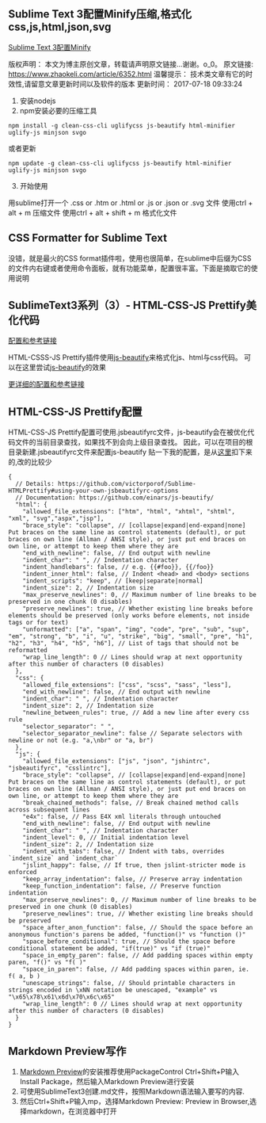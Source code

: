 ## Sublime Text 3配置Minify压缩,格式化css,js,html,json,svg

[Sublime Text 3配置Minify](https://www.zhaokeli.com/Article/6352.html)

版权声明：
本文为博主原创文章，转载请声明原文链接...谢谢。o_0。
原文链接:
https://www.zhaokeli.com/article/6352.html
温馨提示：
技术类文章有它的时效性,请留意文章更新时间以及软件的版本
更新时间：
2017-07-18 09:33:24

1. 安装nodejs
2. npm安装必要的压缩工具

```
npm install -g clean-css-cli uglifycss js-beautify html-minifier uglify-js minjson svgo
```
或者更新

```
npm update -g clean-css-cli uglifycss js-beautify html-minifier uglify-js minjson svgo
```


3. 开始使用

用sublime打开一个 .css or .htm or .html or .js or .json or .svg 文件
使用ctrl + alt + m 压缩文件
使用ctrl + alt + shift + m 格式化文件


## CSS Formatter for Sublime Text
没错，就是最火的CSS format插件啦，使用也很简单，在sublime中后缀为CSS的文件内右键或者使用命令面板，就有功能菜单，配置很丰富。下面是摘取它的使用说明



## SublimeText3系列（3）- HTML-CSS-JS Prettify美化代码

[配置和参考链接](https://segmentfault.com/a/1190000004403767)

HTML-CSSS-JS Prettify插件使用[js-beautify](http://jsbeautifier.org/)来格式化js、html与css代码。
可以在这里尝试[js-beautify](http://jsbeautifier.org/)的效果


[更详细的配置和参考链接](https://packagecontrol.io/packages/HTML-CSS-JS%20Prettify)

## HTML-CSS-JS Prettify配置

HTML-CSS-JS Prettify配置可使用.jsbeautifyrc文件，js-beautify会在被优化代码文件的当前目录查找，如果找不到会向上级目录查找。
因此，可以在项目的根目录新建.jsbeautifyrc文件来配置js-beautify
贴一下我的配置，是从[这里](https://packagecontrol.io/packages/HTML-CSS-JS%20Prettify)扣下来的,改的比较少

```
{
  // Details: https://github.com/victorporof/Sublime-HTMLPrettify#using-your-own-jsbeautifyrc-options
  // Documentation: https://github.com/einars/js-beautify/
  "html": {
    "allowed_file_extensions": ["htm", "html", "xhtml", "shtml", "xml", "svg","aspx","jsp"],
    "brace_style": "collapse", // [collapse|expand|end-expand|none] Put braces on the same line as control statements (default), or put braces on own line (Allman / ANSI style), or just put end braces on own line, or attempt to keep them where they are
    "end_with_newline": false, // End output with newline
    "indent_char": " ", // Indentation character
    "indent_handlebars": false, // e.g. {{#foo}}, {{/foo}}
    "indent_inner_html": false, // Indent <head> and <body> sections
    "indent_scripts": "keep", // [keep|separate|normal]
    "indent_size": 2, // Indentation size
    "max_preserve_newlines": 0, // Maximum number of line breaks to be preserved in one chunk (0 disables)
    "preserve_newlines": true, // Whether existing line breaks before elements should be preserved (only works before elements, not inside tags or for text)
    "unformatted": ["a", "span", "img", "code", "pre", "sub", "sup", "em", "strong", "b", "i", "u", "strike", "big", "small", "pre", "h1", "h2", "h3", "h4", "h5", "h6"], // List of tags that should not be reformatted
    "wrap_line_length": 0 // Lines should wrap at next opportunity after this number of characters (0 disables)
  },
  "css": {
    "allowed_file_extensions": ["css", "scss", "sass", "less"],
    "end_with_newline": false, // End output with newline
    "indent_char": " ", // Indentation character
    "indent_size": 2, // Indentation size
    "newline_between_rules": true, // Add a new line after every css rule
    "selector_separator": " ",
    "selector_separator_newline": false // Separate selectors with newline or not (e.g. "a,\nbr" or "a, br")
  },
  "js": {
    "allowed_file_extensions": ["js", "json", "jshintrc", "jsbeautifyrc", "csslintrc"],
    "brace_style": "collapse", // [collapse|expand|end-expand|none] Put braces on the same line as control statements (default), or put braces on own line (Allman / ANSI style), or just put end braces on own line, or attempt to keep them where they are
    "break_chained_methods": false, // Break chained method calls across subsequent lines
    "e4x": false, // Pass E4X xml literals through untouched
    "end_with_newline": false, // End output with newline
    "indent_char": " ", // Indentation character
    "indent_level": 0, // Initial indentation level
    "indent_size": 2, // Indentation size
    "indent_with_tabs": false, // Indent with tabs, overrides `indent_size` and `indent_char`
    "jslint_happy": false, // If true, then jslint-stricter mode is enforced
    "keep_array_indentation": false, // Preserve array indentation
    "keep_function_indentation": false, // Preserve function indentation
    "max_preserve_newlines": 0, // Maximum number of line breaks to be preserved in one chunk (0 disables)
    "preserve_newlines": true, // Whether existing line breaks should be preserved
    "space_after_anon_function": false, // Should the space before an anonymous function's parens be added, "function()" vs "function ()"
    "space_before_conditional": true, // Should the space before conditional statement be added, "if(true)" vs "if (true)"
    "space_in_empty_paren": false, // Add padding spaces within empty paren, "f()" vs "f( )"
    "space_in_paren": false, // Add padding spaces within paren, ie. f( a, b )
    "unescape_strings": false, // Should printable characters in strings encoded in \xNN notation be unescaped, "example" vs "\x65\x78\x61\x6d\x70\x6c\x65"
    "wrap_line_length": 0 // Lines should wrap at next opportunity after this number of characters (0 disables)
  }
}

```

## Markdown Preview写作

1. [Markdown Preview](https://packagecontrol.io/packages/Markdown%20Preview)的安装推荐使用PackageControl
Ctrl+Shift+P输入Install Package，然后输入Markdown Preview进行安装
2. 可使用SublimeText3创建.md文件，按照Markdown语法输入要写的内容.
3. 然后Ctrl+Shift+P输入mp，选择Markdown Preview: Preview in Browser,选择markdown，在浏览器中打开


